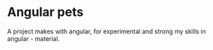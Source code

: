 # Angular pets

A project makes with angular, for experimental and strong my skills in angular - material.